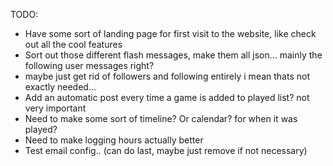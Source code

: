 TODO:
* Have some sort of landing page for first visit to the website, like check out all the cool features
* Sort out those different flash messages, make them all json... mainly the following user messages right?
* maybe just get rid of followers and following entirely i mean thats not exactly needed...
* Add an automatic post every time a game is added to played list? not very important
* Need to make some sort of timeline? Or calendar? for when it was played?
* Need to make logging hours actually better
* Test email config.. (can do last, maybe just remove if not necessary)